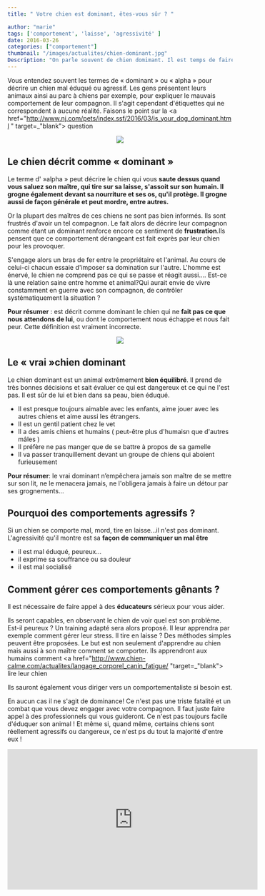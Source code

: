 ```yaml
---
title: " Votre chien est dominant, êtes-vous sûr ? "

author: "marie"
tags: ['comportement', 'laisse', 'agressivité' ]
date: 2016-03-26
categories: ["comportement"]
thumbnail: "/images/actualites/chien-dominant.jpg"
Description: "On parle souvent de chien domimant. Il est temps de faire le point sur cette mauvaise définition  "
---
```


Vous entendez souvent les termes de « dominant » ou « alpha »  pour décrire un chien mal éduqué ou agressif. Les gens présentent leurs animaux ainsi au parc à chiens par exemple, pour expliquer le mauvais comportement de leur compagnon. Il s'agit cependant d'étiquettes qui ne correspondent à aucune réalité. Faisons le point sur la <a href="http://www.nj.com/pets/index.ssf/2016/03/is_your_dog_dominant.html " target=_"blank"> question </a>


<p align="center"><img src="/images/actualites/chien-agressif.jpg"class="img-responsive"></p>








## Le chien décrit comme « dominant » ##

Le terme d' »alpha » peut décrire le chien qui vous <b>saute dessus quand vous saluez son maître, qui tire sur sa laisse, s'assoit sur son humain. Il grogne également devant sa nourriture et ses os, qu'il protège. Il grogne aussi de façon générale et peut mordre, entre autres.</b>

Or la plupart des maîtres de ces chiens ne sont pas bien informés. Ils sont frustrés d'avoir un tel compagnon. Le fait alors de décrire leur compagnon comme étant un dominant renforce encore ce sentiment de <b>frustration</b>.Ils pensent que ce comportement dérangeant est fait exprès par leur chien pour les provoquer.

S'engage alors un bras de fer entre le propriétaire et l'animal. Au cours de celui-ci chacun essaie d'imposer sa domination sur l'autre. L'homme est énervé, le chien ne comprend pas ce qui se passe et réagit aussi....
Est-ce là une relation saine entre homme et animal?Qui aurait envie de vivre constamment en guerre avec son compagnon, de contrôler systématiquement la situation ?

<b>Pour résumer</b> : est décrit comme dominant le chien qui ne <b>fait pas ce que nous attendons de lui</b>, ou dont le comportement nous échappe et nous fait peur. Cette définition est vraiment incorrecte.

<p align="center"><img src="/images/actualites/diminant-dog.jpg"</p>


## Le « vrai »chien dominant ##

Le chien dominant est un animal extrêmement <b>bien équilibré</b>. Il prend de très bonnes décisions et sait évaluer ce qui est dangereux et ce qui ne l'est pas. Il est sûr de lui et bien dans sa peau, bien éduqué.
<ul> <li>Il est presque toujours aimable avec les enfants, aime jouer avec les autres chiens et aime aussi les étrangers. </li>
<li>Il est un gentil patient chez le vet</li>
<li>Il a des amis chiens et humains ( peut-être plus d'humaisn que d'autres mâles ) </li>
<li>Il préfère ne pas manger que de se battre à propos de sa gamelle </li>
<li>Il va passer tranquillement devant un groupe de chiens qui aboient furieusement  </li></ul>
<b>Pour résumer</b>: le vrai dominant n’empêchera jamais son maître de se mettre sur son lit, ne le menacera jamais, ne l'obligera jamais à faire un détour par ses grognements...




## Pourquoi  des comportements agressifs ? ##
Si un chien se comporte mal, mord, tire en laisse...il n'est pas dominant. L'agressivité qu'il montre est sa <b>façon de communiquer un mal être</b>
<ul><li>il est mal éduqué, peureux...</li>
<li>il exprime sa souffrance ou sa douleur </li>
<li>il est mal socialisé </li> </ul>




## Comment gérer ces comportements gênants ? ##

Il est nécessaire de faire appel à des <b>éducateurs</b> sérieux pour vous aider.

Ils seront capables, en observant le chien de voir quel est son problème. Est-il peureux ? Un training adapté sera alors proposé. Il leur apprendra par exemple comment gérer leur stress.
Il tire en laisse ? Des méthodes simples peuvent être proposées. Le but est non seulement d'apprendre au chien mais aussi à son maître comment se comporter. Ils apprendront aux humains comment <a href="http://www.chien-calme.com/actualites/langage_corporel_canin_fatigue/ "target=_"blank"> lire leur chien </a>

Ils sauront également vous diriger vers un comportementaliste si besoin est.

En aucun cas il ne s'agit de dominance! Ce n'est pas une triste fatalité et un combat que vous devez engager avec votre compagnon. Il faut juste faire appel à des professionnels qui vous guideront. Ce n'est pas toujours facile d'éduquer son animal ! Et même si, quand même, certains chiens sont réellement agressifs ou dangereux, ce n'est ps du tout la majorité d'entre eux !





<p align="center"><iframe width="560" height="315" src="https://www.youtube.com/embed/cY3LRiWJiwk" frameborder="0" allowfullscreen></iframe>
